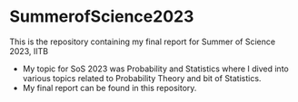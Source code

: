 # SummerofScience2023
This is the repository containing my final report for Summer of Science 2023, IITB
- My topic for SoS 2023 was Probability and Statistics where I dived into various topics related to Probability Theory and bit of Statistics.
- My final report can be found in this repository. 
